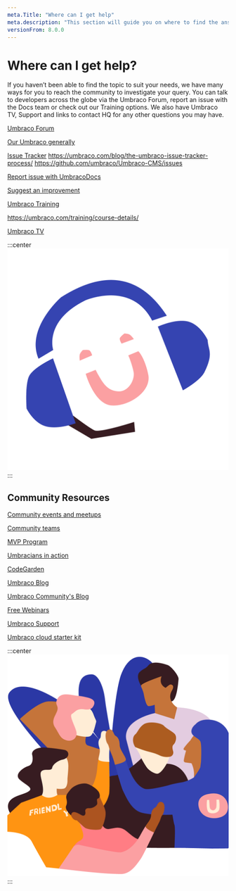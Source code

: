 ```yaml
---
meta.Title: "Where can I get help" 
meta.description: "This section will guide you on where to find the answers for any questions you may have."
versionFrom: 8.0.0
---
```

# Where can I get help?

If you haven’t been able to find the topic to suit your needs, we have many ways for you to reach the community to investigate your query. You can talk to developers across the globe via the Umbraco Forum, report an issue with the Docs team or check out our Training options. We also have Umbraco TV, Support and links to contact HQ for any other questions you may have. 


[Umbraco Forum](https://our.umbraco.com/forum/)
 
[Our Umbraco generally](https://our.umbraco.com/)
 
[Issue Tracker]()
https://umbraco.com/blog/the-umbraco-issue-tracker-process/ 
https://github.com/umbraco/Umbraco-CMS/issues  

[Report issue with UmbracoDocs](https://github.com/umbraco/UmbracoDocs) 

[Suggest an improvement](https://our.umbraco.com/documentation/Contribute/)

[Umbraco Training](https://umbraco.com/training/)
 
https://umbraco.com/training/course-details/ 

[Umbraco TV](https://umbraco.tv/)

:::center
![Umbraco support](images/support.png)
:::

## Community Resources 


[Community events and meetups](https://community.umbraco.com/events/community-events-and-meetups/)

[Community teams](https://community.umbraco.com/community-teams/)

[MVP Program](https://community.umbraco.com/mvp-program/)

[Umbracians in action](https://community.umbraco.com/umbracians-in-action/)

[CodeGarden](https://community.umbraco.com/events/codegarden/)

[Umbraco Blog](https://umbraco.com/blog/)

[Umbraco Community's Blog](https://umbraco.com/blog/category/community)

[Free Webinars](https://umbraco.com/products/free-umbraco-webinars/)

[Umbraco Support](https://umbraco.com/products/umbraco-support/what-is-umbraco-support/)


[Umbraco cloud starter kit](https://our.umbraco.com/packages/starter-kits/the-starter-kit/) 

:::center
![Umbraco community](images/u_community.png)
:::